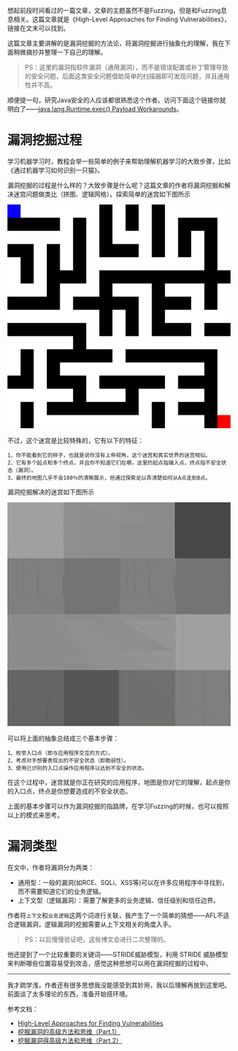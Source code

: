
想起前段时间看过的一篇文章，文章的主题虽然不是Fuzzing，但是和Fuzzing息息相关。这篇文章就是《High-Level Approaches for Finding Vulnerabilities》，链接在文末可以找到。

这篇文章主要讲解的是漏洞挖掘的方法论，将漏洞挖掘进行抽象化的理解，我在下面稍微摘抄并整理一下自己的理解。
> PS：这里的漏洞指软件漏洞（通用漏洞），而不是错误配置或补丁管理导致的安全问题，后面这类安全问题借助简单的扫描器即可发现问题，并且通用性并不高。

顺便提一句，研究Java安全的人应该都很熟悉这个作者。访问下面这个链接你就明白了——[java.lang.Runtime.exec() Payload Workarounds](https://www.jackson-t.ca/runtime-exec-payloads.html)。

# 漏洞挖掘过程

学习机器学习时，教程会举一些简单的例子来帮助理解机器学习的大致步骤，比如《通过机器学习如何识别一只猫》。

漏洞挖掘的过程是什么样的？大致步骤是什么呢？这篇文章的作者将漏洞挖掘和解决迷宫问题做类比（拼图、逻辑网格）。探索简单的迷宫如下图所示

![](./images/2.gif)

不过，这个迷宫是比较特殊的，它有以下的特征：
```
1、你不能看到它的样子，也就是说你没有上帝视角，这个迷宫和真实世界的迷宫相似。
2、它有多个起点和多个终点，并且你不知道它们在哪。这里的起点指输入点，终点指不安全状态（漏洞）。
3、最终的地图几乎不会100％的清晰展示，但通过探索足以弄清楚如何从A点走到B点。
```
漏洞挖掘解决的迷宫如下图所示

![](./images/3.gif)

可以将上面的抽象总结成三个基本步骤：
```
1、枚举入口点（即与应用程序交互的方式）。
2、考虑对手想要表现出的不安全状态（即脆弱性）。
3、使用已识别的入口点操作应用程序以达到不安全的状态。
```
在这个过程中，迷宫就是你正在研究的应用程序，地图是你对它的理解，起点是你的入口点，终点是你想要造成的不安全状态。

上面的基本步骤可以作为漏洞挖掘的指路牌，在学习Fuzzing的时候，也可以按照以上的模式来思考。


# 漏洞类型

在文中，作者将漏洞分为两类：
- 通用型：一般的漏洞(如RCE、SQLi、XSS等)可以在许多应用程序中寻找到，而不需要知道它们的业务逻辑。
- 上下文型（逻辑漏洞）：需要了解更多的业务逻辑、信任级别和信任边界。

作者将`上下文`和`业务逻辑`这两个词进行关联，我产生了一个简单的猜想——AFL不适合逻辑漏洞，逻辑漏洞的挖掘需要从上下文相关的角度入手。
> PS：以后慢慢验证吧，这些博文会进行二次整理的。

他还提到了一个比较重要的关键词——STRIDE威胁模型，利用 STRIDE 威胁模型来判断哪些位置容易受到攻击，感觉这种思想可以用在漏洞挖掘的过程中。

---

我才疏学浅，作者还有很多思想我没能感受到其妙用，我以后理解再放到这里吧。前面谈了太多理论的东西，准备开始搭环境。


参考文档：
- [High-Level Approaches for Finding Vulnerabilities](https://www.jackson-t.ca/finding-vulnerabilities.html)
- [挖掘漏洞的高级方法和思维（Part.1）](https://www.4hou.com/index.php/posts/YWqY)
- [挖掘漏洞得高级方法和思维（Part.2）](https://zhuanlan.zhihu.com/p/30982733)